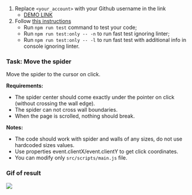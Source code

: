 1. Replace `<your_account>` with your Github username in the link
    - [DEMO LINK](https://andriy-fesych.github.io/js_task-move-spider-DOM/)
2. Follow [this instructions](https://mate-academy.github.io/layout_task-guideline/)
    - Run `npm run test` command to test your code;
    - Run `npm run test:only -- -n` to run fast test ignoring linter;
    - Run `npm run test:only -- -l` to run fast test with additional info in console ignoring linter.
    
### Task: Move the spider

Move the spider to the cursor on click.

**Requirements:**

- The spider center should come exactly under the pointer on click (without crossing the wall edge).
- The spider can not cross wall boundaries.
- When the page is scrolled, nothing should break.

**Notes:**

- The code should work with spider and walls of any sizes, do not use hardcoded sizes values.
- Use properties event.clientX/event.clientY to get click coordinates.
- You can modify only `src/scripts/main.js` file.


### Gif of result
![](example/example.gif)
